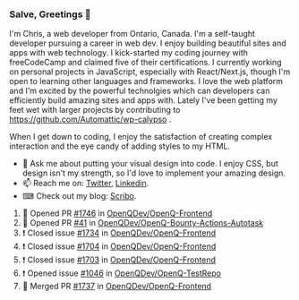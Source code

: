 ### Salve, Greetings 👋

I'm Chris, a web developer from Ontario, Canada. I'm a self-taught developer pursuing a career in web dev. I enjoy building beautiful sites and apps with web technology.
I kick-started my coding journey with freeCodeCamp and claimed five of their certifications.  I currently working on personal projects in JavaScript, especially with React/Next.js, though I'm open to learning other languages and frameworks. I love the web platform and I'm excited by the powerful technolgies which can developers can efficiently build amazing sites and apps with. Lately I've been getting my feet wet with larger projects by contributing to https://github.com/Automattic/wp-calypso .

When I get down to coding, I enjoy the satisfaction of creating complex interaction and the eye candy of adding styles to my HTML. 

- 💬 Ask me about putting your visual design into code. I enjoy CSS, but design isn't my strength, so I'd love to implement your amazing design.
- 📫 Reach me on: [Twitter](https://twitter.com/Christo28120856), [Linkedin](https://www.linkedin.com/in/christopher-stevers-07b9a5204/).
- ⌨ Check out my blog: [Scribo](https://christopherstevers.cf).
<!--
**Christopher-Stevers/Christopher-Stevers** is a ✨ _special_ ✨ repository because its `README.md` (this file) appears on your GitHub profile.

Here are some ideas to get you started:

- 🔭 I’m currently working on ...
- 🌱 I’m currently learning ...
- 👯 I’m looking to collaborate on ...
- 🤔 I’m looking for help with ...
- 😄 Pronouns: ...
- ⚡ Fun fact: ...
-->

<!--START_SECTION:activity-->
1. 💪 Opened PR [#1746](https://github.com/OpenQDev/OpenQ-Frontend/pull/1746) in [OpenQDev/OpenQ-Frontend](https://github.com/OpenQDev/OpenQ-Frontend)
2. 💪 Opened PR [#41](https://github.com/OpenQDev/OpenQ-Bounty-Actions-Autotask/pull/41) in [OpenQDev/OpenQ-Bounty-Actions-Autotask](https://github.com/OpenQDev/OpenQ-Bounty-Actions-Autotask)
3. ❗️ Closed issue [#1734](https://github.com/OpenQDev/OpenQ-Frontend/issues/1734) in [OpenQDev/OpenQ-Frontend](https://github.com/OpenQDev/OpenQ-Frontend)
4. ❗️ Closed issue [#1704](https://github.com/OpenQDev/OpenQ-Frontend/issues/1704) in [OpenQDev/OpenQ-Frontend](https://github.com/OpenQDev/OpenQ-Frontend)
5. ❗️ Closed issue [#1703](https://github.com/OpenQDev/OpenQ-Frontend/issues/1703) in [OpenQDev/OpenQ-Frontend](https://github.com/OpenQDev/OpenQ-Frontend)
6. ❗️ Opened issue [#1046](https://github.com/OpenQDev/OpenQ-TestRepo/issues/1046) in [OpenQDev/OpenQ-TestRepo](https://github.com/OpenQDev/OpenQ-TestRepo)
7. 🎉 Merged PR [#1737](https://github.com/OpenQDev/OpenQ-Frontend/pull/1737) in [OpenQDev/OpenQ-Frontend](https://github.com/OpenQDev/OpenQ-Frontend)
<!--END_SECTION:activity-->
